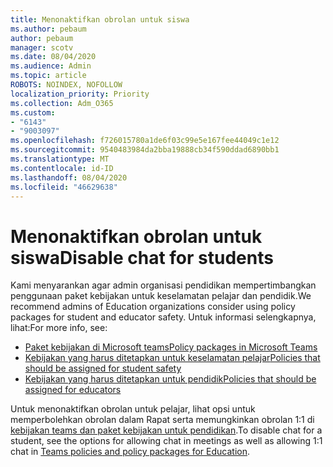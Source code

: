 ```yaml
---
title: Menonaktifkan obrolan untuk siswa
ms.author: pebaum
author: pebaum
manager: scotv
ms.date: 08/04/2020
ms.audience: Admin
ms.topic: article
ROBOTS: NOINDEX, NOFOLLOW
localization_priority: Priority
ms.collection: Adm_O365
ms.custom:
- "6143"
- "9003097"
ms.openlocfilehash: f726015780a1de6f03c99e5e167fee44049c1e12
ms.sourcegitcommit: 9540483984da2bba19888cb34f590ddad6890bb1
ms.translationtype: MT
ms.contentlocale: id-ID
ms.lasthandoff: 08/04/2020
ms.locfileid: "46629638"
---
```

# <a name="disable-chat-for-students"></a><span data-ttu-id="8a3ec-102">Menonaktifkan obrolan untuk siswa</span><span class="sxs-lookup"><span data-stu-id="8a3ec-102">Disable chat for students</span></span>

<span data-ttu-id="8a3ec-103">Kami menyarankan agar admin organisasi pendidikan mempertimbangkan penggunaan paket kebijakan untuk keselamatan pelajar dan pendidik.</span><span class="sxs-lookup"><span data-stu-id="8a3ec-103">We recommend admins of Education organizations consider using policy packages for student and educator safety.</span></span> <span data-ttu-id="8a3ec-104">Untuk informasi selengkapnya, lihat:</span><span class="sxs-lookup"><span data-stu-id="8a3ec-104">For more info, see:</span></span>

- [<span data-ttu-id="8a3ec-105">Paket kebijakan di Microsoft teams</span><span class="sxs-lookup"><span data-stu-id="8a3ec-105">Policy packages in Microsoft Teams</span></span>](https://docs.microsoft.com/microsoftteams/policy-packages-edu#policy-packages-in-microsoft-teams)
- [<span data-ttu-id="8a3ec-106">Kebijakan yang harus ditetapkan untuk keselamatan pelajar</span><span class="sxs-lookup"><span data-stu-id="8a3ec-106">Policies that should be assigned for student safety</span></span>](https://docs.microsoft.com/microsoftteams/policy-packages-edu#policies-that-should-be-assigned-for-student-safety)
- [<span data-ttu-id="8a3ec-107">Kebijakan yang harus ditetapkan untuk pendidik</span><span class="sxs-lookup"><span data-stu-id="8a3ec-107">Policies that should be assigned for educators</span></span>](https://docs.microsoft.com/microsoftteams/policy-packages-edu#policies-that-should-be-assigned-for-educators) 

<span data-ttu-id="8a3ec-108">Untuk menonaktifkan obrolan untuk pelajar, lihat opsi untuk memperbolehkan obrolan dalam Rapat serta memungkinkan obrolan 1:1 di [kebijakan teams dan paket kebijakan untuk pendidikan](https://docs.microsoft.com/microsoftteams/policy-packages-edu).</span><span class="sxs-lookup"><span data-stu-id="8a3ec-108">To disable chat for a student, see the options for allowing chat in meetings as well as allowing 1:1 chat in [Teams policies and policy packages for Education](https://docs.microsoft.com/microsoftteams/policy-packages-edu).</span></span>
